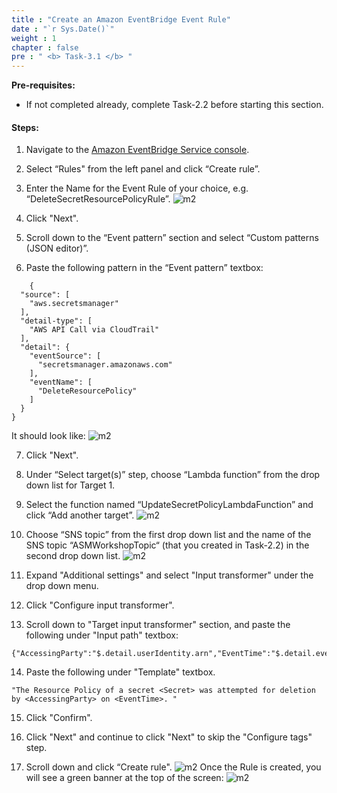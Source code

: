```yaml
---
title : "Create an Amazon EventBridge Event Rule"
date : "`r Sys.Date()`"
weight : 1
chapter : false
pre : " <b> Task-3.1 </b> "
---
```


**Pre-requisites:**

- If not completed already, complete Task-2.2 before starting this section.

#### Steps:

1. Navigate to the [Amazon EventBridge Service console](https://console.aws.amazon.com/events).


2. Select “Rules" from the left panel and click “Create rule”.



3. Enter the Name for the Event Rule of your choice, e.g. “DeleteSecretResourcePolicyRule”.
![m2](/images/m3/3.1/s3.png)


4. Click "Next".



5. Scroll down to the “Event pattern” section and select “Custom patterns (JSON editor)”.



6. Paste the following pattern in the “Event pattern” textbox:

```
    {
  "source": [
    "aws.secretsmanager"
  ],
  "detail-type": [
    "AWS API Call via CloudTrail"
  ],
  "detail": {
    "eventSource": [
      "secretsmanager.amazonaws.com"
    ],
    "eventName": [
      "DeleteResourcePolicy"
    ]
  }
}
```

It should look like:
![m2](/images/m3/3.1/s6.png)

7. Click "Next".



8. Under “Select target(s)” step, choose “Lambda function” from the drop down list for Target 1.



9. Select the function named “UpdateSecretPolicyLambdaFunction” and click “Add another target”.
![m2](/images/m3/3.1/s9.png)

10. Choose “SNS topic” from the first drop down list and the name of the SNS topic “ASMWorkshopTopic“ (that you created in Task-2.2) in the second drop down list.
![m2](/images/m3/3.1/s10.png)


11. Expand "Additional settings" and select "Input transformer" under the drop down menu.



12. Click "Configure input transformer".



13. Scroll down to "Target input transformer" section, and paste the following under "Input path" textbox:

```
{"AccessingParty":"$.detail.userIdentity.arn","EventTime":"$.detail.eventTime","Secret":"$.detail.responseElements.aRN"}
```


14. Paste the following under "Template" textbox.
```
"The Resource Policy of a secret <Secret> was attempted for deletion by <AccessingParty> on <EventTime>. "
```


15. Click "Confirm".



16. Click "Next" and continue to click "Next" to skip the "Configure tags" step.



17. Scroll down and click “Create rule".
![m2](/images/m3/3.1/s17.png)
Once the Rule is created, you will see a green banner at the top of the screen:
![m2](/images/m3/3.1/s17b.png)